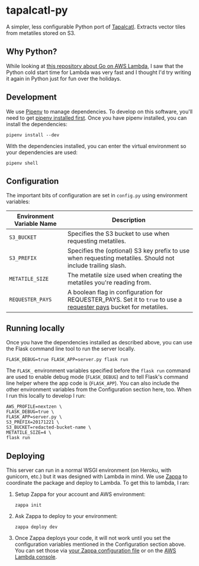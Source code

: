 # tapalcatl-py

A simpler, less configurable Python port of [Tapalcatl](https://github.com/tilezen/tapalcatl). Extracts vector tiles from metatiles stored on S3.

## Why Python?

While looking at [this repository about Go on AWS Lambda](https://github.com/eawsy/aws-lambda-go-shim), I saw that the Python cold start time for Lambda was very fast and I thought I'd try writing it again in Python just for fun over the holidays.

## Development

We use [Pipenv](http://pipenv.readthedocs.io/en/latest/) to manage dependencies. To develop on this software, you'll need to get [pipenv installed first](http://pipenv.readthedocs.io/en/latest/install/#installing-pipenv). Once you have pipenv installed, you can install the dependencies:

```
pipenv install --dev
```

With the dependencies installed, you can enter the virtual environment so your dependencies are used:

```
pipenv shell
```

## Configuration

The important bits of configuration are set in `config.py` using environment variables:

| Environment Variable Name | Description |
|---|---|
`S3_BUCKET` | Specifies the S3 bucket to use when requesting metatiles.
`S3_PREFIX` | Specifies the (optional) S3 key prefix to use when requesting metatiles. Should not include trailing slash.
`METATILE_SIZE` | The metatile size used when creating the metatiles you're reading from.
`REQUESTER_PAYS` | A boolean flag in configuration for REQUESTER_PAYS. Set it to `true` to use a [requester pays](https://docs.aws.amazon.com/AmazonS3/latest/dev/RequesterPaysBuckets.html) bucket for metatiles.

## Running locally

Once you have the dependencies installed as described above, you can use the Flask command line tool to run the server locally.

```
FLASK_DEBUG=true FLASK_APP=server.py flask run
```

The `FLASK_` environment variables specified before the `flask run` command are used to enable debug mode (`FLASK_DEBUG`) and to tell Flask's command line helper where the app code is (`FLASK_APP`). You can also include the other environment variables from the Configuration section here, too. When I run this locally to develop I run:

```
AWS_PROFILE=nextzen \
FLASK_DEBUG=true \
FLASK_APP=server.py \
S3_PREFIX=20171221 \
S3_BUCKET=redacted-bucket-name \
METATILE_SIZE=4 \
flask run
```

## Deploying

This server can run in a normal WSGI environment (on Heroku, with gunicorn, etc.) but it was designed with Lambda in mind. We use [Zappa](https://github.com/Miserlou/Zappa) to coordinate the package and deploy to Lambda. To get this to lambda, I ran:

1. Setup Zappa for your account and AWS environment:

   ```
   zappa init
   ```

1. Ask Zappa to deploy to your environment:

   ```
   zappa deploy dev
   ```

1. Once Zappa deploys your code, it will not work until you set the configuration variables mentioned in the Configuration section above. You can set those via [your Zappa configuration file](https://github.com/Miserlou/Zappa#remote-environment-variables) or on the [AWS Lambda console](https://console.aws.amazon.com/lambda/home).
